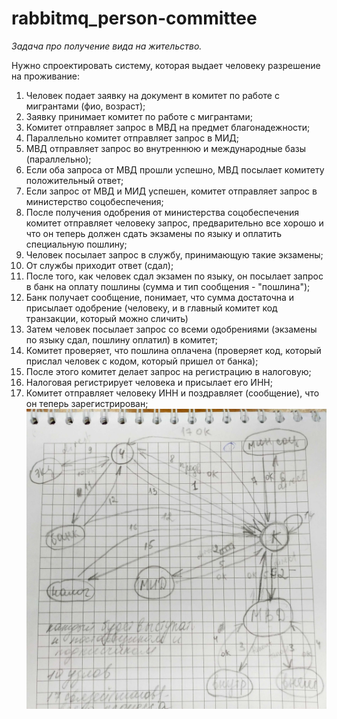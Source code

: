 # rabbitmq_person-committee
*Задача про получение вида на жительство.*

Нужно спроектировать систему, которая выдает человеку разрешение на проживание:
1) Человек подает заявку на документ в комитет по работе с мигрантами (фио, возраст);
2) Заявку принимает комитет по работе с мигрантами;
3) Комитет отправляет запрос в МВД на предмет благонадежности;
4) Параллельно комитет отправляет запрос в МИД;
5) МВД отправляет запрос во внутреннюю и международные базы (параллельно);
6) Если оба запроса от МВД прошли успешно, МВД посылает комитету положительный ответ;
7) Если запрос от МВД и МИД успешен, комитет отправляет запрос в министерство соцобеспечения;
8) После получения одобрения от министерства соцобеспечения комитет отправляет человеку запрос, предварительно все хорошо и что он теперь должен сдать экзамены по языку и оплатить специальную пошлину;
9) Человек посылает запрос в службу, принимающую такие экзамены;
10) От службы приходит ответ (сдал);
11) После того, как человек сдал экзамен по языку, он посылает запрос в банк на оплату пошлины (сумма и тип сообщения - "пошлина");
12) Банк получает сообщение, понимает, что сумма достаточна и присылает одобрение (человеку, и в главный комитет код транзакции, который можно сличить)
13) Затем человек посылает запрос со всеми одобрениями (экзамены по языку сдал, пошлину оплатил) в комитет;
14) Комитет проверяет, что пошлина оплачена (проверяет код, который прислал человек с кодом, который пришел от банка);
15) После этого комитет делает запрос на регистрацию в налоговую;
16) Налоговая регистрирует человека и присылает его ИНН;
17) Комитет отправляет человеку ИНН и поздравляет (сообщение), что он теперь зарегистрирован;
![Схема задачи](https://github.com/valdmitr/rabbitmq_person-committee/blob/master/img_20190208_133749.jpg)
